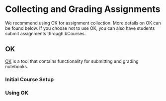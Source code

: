 # Collecting and Grading Assignments

We recommend using OK for assignment collection. More details on OK can be found below. If you choose not to use OK, you can also have students submit assignments through bCourses.

## OK

[OK](https://okpy.org/) is a tool that contains functionality for submitting and grading notebooks.

### Initial Course Setup

### Using OK



